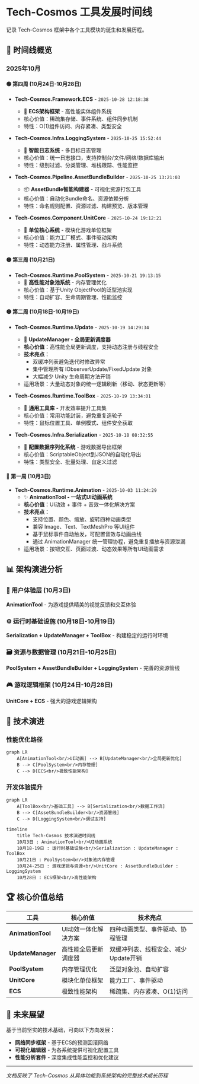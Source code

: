 # Tech-Cosmos 工具发展时间线

记录 Tech-Cosmos 框架中各个工具模块的诞生和发展历程。

## 📅 时间线概览

### 2025年10月

#### 🟢 第四周 (10月24日-10月28日)
- **Tech-Cosmos.Framework.ECS** - `2025-10-28 12:18:38`
  - 🎯 **ECS架构框架** - 高性能实体组件系统
  - 核心价值：稀疏集存储、事件系统、组件同步机制
  - 特性：O(1)组件访问、内存紧凑、类型安全

- **Tech-Cosmos.Infra.LoggingSystem** - `2025-10-25 15:52:44`
  - 📝 **智能日志系统** - 多目标日志管理
  - 核心价值：统一日志接口，支持控制台/文件/网络/数据库输出
  - 特性：级别过滤、分类管理、堆栈跟踪、性能监控

- **Tech-Cosmos.Pipeline.AssetBundleBuilder** - `2025-10-25 13:21:03`
  - 📦 **AssetBundle智能构建器** - 可视化资源打包工具
  - 核心价值：自动化Bundle命名、资源依赖分析
  - 特性：命名规则配置、资源过滤、构建预览、版本管理

- **Tech-Cosmos.Component.UnitCore** - `2025-10-24 19:12:21`
  - 👥 **单位核心系统** - 模块化游戏单位框架
  - 核心价值：能力工厂模式、事件驱动架构
  - 特性：动态能力注册、属性管理、战斗系统

#### 🟡 第三周 (10月21日)
- **Tech-Cosmos.Runtime.PoolSystem** - `2025-10-21 19:13:15`
  - 🎯 **高性能对象池系统** - 内存管理优化
  - 核心价值：基于Unity ObjectPool的泛型池实现
  - 特性：自动扩容、生命周期管理、性能监控

#### 🟡 第二周 (10月18日-10月19日)
- **Tech-Cosmos.Runtime.Update** - `2025-10-19 14:29:34`
  - 🔄 **UpdateManager - 全局更新调度器**
  - **核心价值**：高性能全局更新调度，支持动态注册与线程安全
  - **技术亮点**：
    - 双缓冲列表避免迭代时修改异常
    - 集中管理所有 IObserverUpdate/FixedUpdate 对象
    - 大幅减少 Unity 生命周期方法开销
  - 适用场景：大量动态对象的统一逻辑刷新（移动、状态更新等）

- **Tech-Cosmos.Runtime.ToolBox** - `2025-10-19 13:34:01`
  - 🧰 **通用工具库** - 开发效率提升工具集
  - 核心价值：常用功能封装，避免重复造轮子
  - 特性：鼠标位置工具、单例模式、组件安全获取

- **Tech-Cosmos.Infra.Serialization** - `2025-10-18 08:32:55`
  - 💾 **配置数据序列化系统** - 游戏数据导出框架
  - 核心价值：ScriptableObject到JSON的自动化导出
  - 特性：类型安全、批量处理、自定义过滤

#### 🔵 第一周 (10月3日)
- **Tech-Cosmos.Runtime.Animation** - `2025-10-03 11:24:29`
  - ✨ **AnimationTool - 一站式UI动画系统**
  - **核心价值**：UI动效 + 事件 + 音效一体化解决方案
  - **技术亮点**：
    - 支持位置、颜色、缩放、旋转四种动画类型
    - 兼容 Image、Text、TextMeshPro 等UI组件
    - 基于鼠标事件自动触发，可配置音效与动画曲线
    - 通过 AnimationManager 统一管理协程，避免重复播放与资源泄漏
  - 适用场景：按钮交互、页面过渡、动态效果等所有UI动画需求

## 📊 架构演进分析

### 🎨 用户体验层 (10月3日)
**AnimationTool** - 为游戏提供精美的视觉反馈和交互体验

### ⚙️ 运行时基础设施 (10月18日-10月19日)
**Serialization + UpdateManager + ToolBox** - 构建稳定的运行时环境

### 🗃️ 资源与数据管理 (10月21日-10月25日)
**PoolSystem + AssetBundleBuilder + LoggingSystem** - 完善的资源管线

### 🎮 游戏逻辑框架 (10月24日-10月28日)  
**UnitCore + ECS** - 强大的游戏逻辑架构

## 🚀 技术演进

### 性能优化路径
```mermaid
graph LR
    A[AnimationTool<br/>UI动画] --> B[UpdateManager<br/>全局更新优化]
    B --> C[PoolSystem<br/>内存管理]
    C --> D[ECS<br/>极致性能架构]
```
### 开发体验提升
```mermaid
graph LR
    A[ToolBox<br/>基础工具] --> B[Serialization<br/>数据工作流]
    B --> C[AssetBundleBuilder<br/>资源管线]
    C --> D[LoggingSystem<br/>调试支持]
```
```mermaid
timeline
    title Tech-Cosmos 技术演进时间线
    10月3日 : AnimationTool<br/>UI动画系统
    10月18-19日 : 运行时基础设施<br/>Serialization : UpdateManager : ToolBox
    10月21日 : PoolSystem<br/>对象池内存管理
    10月24-25日 : 游戏逻辑与资源<br/>UnitCore : AssetBundleBuilder : LoggingSystem
    10月28日 : ECS框架<br/>高性能架构
```
## 🏆 核心价值总结

| 工具 | 核心价值 | 技术亮点 |
|------|----------|----------|
| **AnimationTool** | UI动效一体化解决方案 | 四种动画类型、事件驱动、协程管理 |
| **UpdateManager** | 高性能全局更新调度器 | 双缓冲列表、线程安全、减少Update开销 |
| **PoolSystem** | 内存管理优化 | 泛型对象池、自动扩容 |
| **UnitCore** | 模块化单位框架 | 能力工厂、事件驱动 |
| **ECS** | 极致性能架构 | 稀疏集、内存紧凑、O(1)访问 |

## 🔮 未来展望

基于当前坚实的技术基础，可向以下方向发展：
- **网络同步框架** - 基于ECS的预测回滚网络
- **可视化编辑器** - 为各系统提供可视化配置工具
- **性能分析套件** - 深度集成性能监控和优化建议

---

*文档反映了 Tech-Cosmos 从具体功能到系统架构的完整技术成长历程*